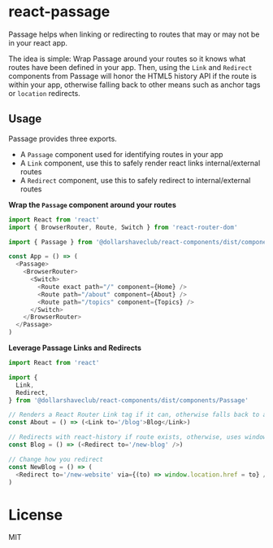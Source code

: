 # react-passage
Passage helps when linking or redirecting to routes that may or may not be in your react app.

The idea is simple: Wrap Passage around your routes so it knows what routes have been defined in your app. Then, using the `Link` and `Redirect` components from Passage  will honor the HTML5 history API if the route is within your app, otherwise falling back to other means such as anchor tags or `location` redirects.

## Usage
Passage provides three exports.
* A `Passage` component used for identifying routes in your app
* A `Link` component, use this to safely render react links internal/external routes
* A `Redirect` component, use this to safely redirect to internal/external routes


**Wrap the `Passage` component around your routes**
```js
import React from 'react'
import { BrowserRouter, Route, Switch } from 'react-router-dom'

import { Passage } from '@dollarshaveclub/react-components/dist/components/Passage'

const App = () => (
  <Passage>
    <BrowserRouter>
      <Switch>
        <Route exact path="/" component={Home} />
        <Route path="/about" component={About} />
        <Route path="/topics" component={Topics} />
      </Switch>
    </BrowserRouter>
  </Passage>
)
```

**Leverage Passage Links and Redirects**
```js
import React from 'react'

import {
  Link,
  Redirect,
} from '@dollarshaveclub/react-components/dist/components/Passage'

// Renders a React Router Link tag if it can, otherwise falls back to an anchor tag
const About = () => (<Link to='/blog'>Blog</Link>)

// Redirects with react-history if route exists, otherwise, uses window.location.assign
const Blog = () => (<Redirect to='/new-blog' />)

// Change how you redirect
const NewBlog = () => (
  <Redirect to='/new-website' via={(to) => window.location.href = to} />
)
```

# License
MIT
